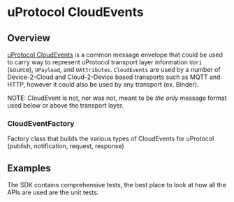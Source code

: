 # uProtocol CloudEvents

## Overview

[uProtocol CloudEvents](https://github.com/eclipse-uprotocol/uprotocol-spec/blob/main/up-l1/cloudevents.adoc) is a common message envelope that could be used to carry way to represent uProtocol transport layer information `UUri` (source), `UPayload`, and `UAttributes`. `CloudEvents` are used by a number of Device-2-Cloud and Cloud-2-Device based transports such as MQTT and HTTP, however it could also be used by any transport (ex. Binder).

NOTE: CloudEvent is not, nor was not, meant to be _the only_ message format used below or above the transport layer.

### CloudEventFactory

Factory class that builds the various types of CloudEvents for uProtocol (publish, notification, request, response)

## Examples

The SDK contains comprehensive tests, the best place to look at how all the APIs are used are the unit tests.
